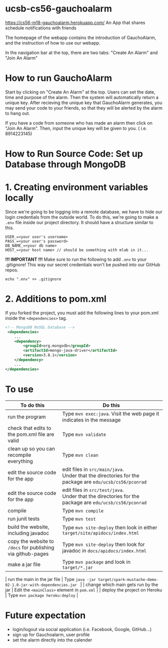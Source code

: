 # ucsb-cs56-gauchoalarm
https://cs56-m18-gauchoalarm.herokuapp.com/
An App that shares schedule notifications with friends

The homepage of the webapp contains the introduction of GauchoAlarm, and the instruction of how to use our webapp.

In the navigation bar at the top, there are two tabs: "Create An Alarm" and "Join An Alarm"

# How to run GauchoAlarm
Start by clicking on "Create An Alarm" at the top.
Users can set the date, time and purpose of the alarm. Then the system will automatically return a unique key.
After recieving the unique key that GauchoAlarm generates, you may send your code to your friends,
so that they will be alerted by the alarm to hang out. 

If you have a code from someone who has made an alarm then click on "Join An Alarm".
Then, input the unique key will be given to you. ( i.e. 8914223145) 

# How to Run Source Code: Set up Database through MongoDB
# 1. Creating environment variables locally
Since we're going to be logging into a remote database, we have to hide our login credentials from the outside world. To do this, we're going to make a ```.env``` file inside our project directory. It should have a structure similar to this.
```
USER_=<your user's username>
PASS_=<your user's password>
DB_NAME_=<your db name>
HOST_=<your host name> // should be something with mlab in it...
```
__!!! IMPORTANT !!!__
Make sure to run the following to add ```.env``` to your .gitignore! This way our secret credentials won't be pushed into our GitHub repos.
```
echo ".env" >> .gitignore
```
# 2. Additions to pom.xml
If you forked the project, you must add the following lines to your pom.xml inside the ```<dependencies>``` tag.
```XML
<!-- MongoDB NoSQL Database -->
 <dependencies>
    ...
    <dependency>
        <groupId>org.mongodb</groupId>
        <artifactId>mongo-java-driver</artifactId>
        <version>3.8.1</version>
    </dependency>
    ...
</dependencies>
```

# To use

| To do this | Do this |
| -----------|-----------|
| run the program | Type `mvn exec:java`.  Visit the web page it indicates in the message |
| check that edits to the pom.xml file are valid | Type `mvn validate` |
| clean up so you can recompile everything  | Type `mvn clean` |
| edit the source code for the app | edit files in `src/main/java`.<br>Under that the directories for the package are `edu/ucsb/cs56/pconrad`  |
| edit the source code for the app | edit files in `src/test/java`.<br>Under that the directories for the package are `edu/ucsb/cs56/pconrad`  |
| compile    | Type `mvn compile` |
| run junit tests | Type `mvn test` |
| build the website, including javadoc | Type `mvn site-deploy` then look in either `target/site/apidocs/index.html`  |
| copy the website to `/docs` for publishing via github-pages | Type `mvn site-deploy` then look for javadoc in `docs/apidocs/index.html` |	
| make a jar file | Type `mvn package` and look in `target/*.jar` |

| run the main in the jar file | Type `java -jar target/spark-mustache-demo-02-1.0-jar-with-dependencies.jar ` |
| change which main gets run by the jar | Edit the `<mainClass>` element in `pom.xml` |
| deploy the project on Heroku | Type `mvn package heroku:deploy` |

# Future expectation
- login/logout via social application (i.e. Facebook, Google, GitHub...)
- sign up for Gauchoalarm, user profile
- set the alarm directly into the calender

